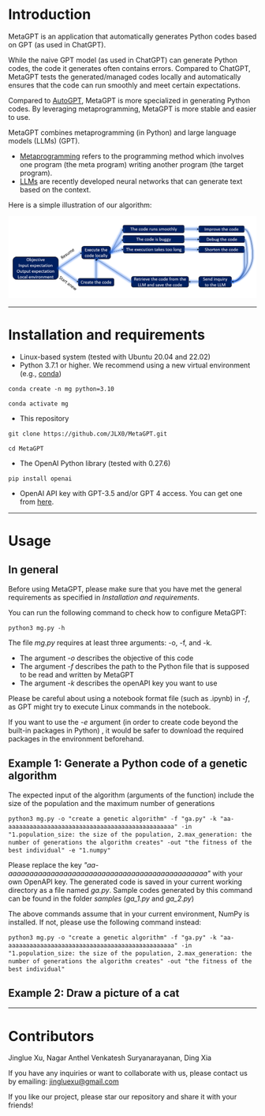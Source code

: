 # Introduction

MetaGPT is an application that automatically generates Python codes based on GPT (as used
in ChatGPT).

While the naive GPT model (as used in ChatGPT) can generate Python codes, the code 
it generates often contains errors. Compared to ChatGPT, MetaGPT tests the 
generated/managed codes locally and automatically ensures that the code can run 
smoothly and meet certain expectations.

Compared to [AutoGPT](https://github.com/Significant-Gravitas/Auto-GPT), MetaGPT is more
specialized in generating Python codes. By leveraging metaprogramming, MetaGPT is more
stable and easier to use.

MetaGPT combines metaprogramming (in Python) and large language models (LLMs) (GPT). 
* [Metaprogramming](https://en.wikipedia.org/wiki/Metaprogramming) refers to the 
programming method which involves one program (the meta program) writing another program
(the target program).
* [LLMs](https://en.wikipedia.org/wiki/Large_language_model) are recently developed neural 
networks that can generate text based on the context.

Here is a simple illustration of our algorithm:

![alt text](https://github.com/JLX0/MetaGPT/blob/main/illustration.png?raw=true)

<hr/>

# Installation and requirements

* Linux-based system (tested with Ubuntu 20.04 and 22.02)
* Python 3.7.1 or higher. We recommend using a new virtual environment 
(e.g., [conda](https://docs.conda.io/projects/conda/en/latest/user-guide/install/linux.html))
```
conda create -n mg python=3.10
```
```
conda activate mg
```
* This repository
```
git clone https://github.com/JLX0/MetaGPT.git
```
```
cd MetaGPT
```
* The OpenAI Python library (tested with 0.27.6)
```
pip install openai
```

* OpenAI API key with GPT-3.5 and/or GPT 4 access. You can get one from
[here](https://platform.openai.com/account/api-keys).

<hr/>

# Usage

## In general

Before using MetaGPT, please make sure that you have met the general requirements
as specified in *Installation and requirements*.

You can run the following command to check how to configure MetaGPT:
```
python3 mg.py -h
```

The file *mg.py* requires at least three arguments: -o, -f, and -k. 
* The argument *-o* describes the objective of this code
* The argument *-f* describes the path to the Python file that is supposed to be read 
and written by MetaGPT
* The argument *-k* describes the openAPI key you want to use

Please be careful about using a notebook format file (such as .ipynb) in *-f*, 
as GPT might try to execute Linux commands in the notebook.

If you want to use the *-e* argument (in order to create code beyond the built-in packages in Python)
, it would be safer to download the required packages in the environment beforehand.

## Example 1: Generate a Python code of a genetic algorithm

The expected input of the algorithm (arguments of the function) 
include the size of the population and the maximum number of generations
```
python3 mg.py -o "create a genetic algorithm" -f "ga.py" -k "aa-aaaaaaaaaaaaaaaaaaaaaaaaaaaaaaaaaaaaaaaaaaaaaaa" -in "1.population_size: the size of the population, 2.max_generation: the number of generations the algorithm creates" -out "the fitness of the best individual" -e "1.numpy"
```
Please replace the key *"aa-aaaaaaaaaaaaaaaaaaaaaaaaaaaaaaaaaaaaaaaaaaaaaaa"* with your
own OpenAPI key. The generated code is saved in your current working directory as a file named 
*ga.py*. Sample codes generated by this command can be found in the folder *samples* (*ga_1.py* and 
*ga_2.py*)

The above commands assume that in your current environment, NumPy is installed. 
If not, please use the following command instead:
```
python3 mg.py -o "create a genetic algorithm" -f "ga.py" -k "aa-aaaaaaaaaaaaaaaaaaaaaaaaaaaaaaaaaaaaaaaaaaaaaaa" -in "1.population_size: the size of the population, 2.max_generation: the number of generations the algorithm creates" -out "the fitness of the best individual"
```



## Example 2: Draw a picture of a cat

<hr/>

# Contributors

Jinglue Xu, Nagar Anthel Venkatesh Suryanarayanan, Ding Xia

If you have any inquiries or want to collaborate with us, please contact us by 
emailing: jingluexu@gmail.com

If you like our project, please star our repository and share it with your friends!